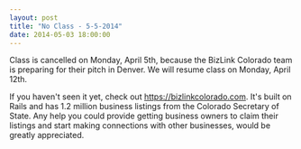 ```yaml
---
layout: post
title: "No Class - 5-5-2014"
date: 2014-05-03 18:00:00
---
```


Class is cancelled on Monday, April 5th, because the BizLink Colorado team is preparing for their pitch in Denver. We will resume class on Monday, April 12th.

If you haven't seen it yet, check out https://bizlinkcolorado.com. It's built on Rails and has 1.2 million business listings from the Colorado Secretary of State. Any help you could provide getting business owners to claim their listings and start making connections with other businesses, would be greatly appreciated.
